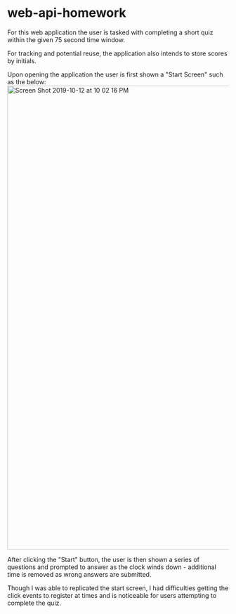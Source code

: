 # web-api-homework

For this web application the user is tasked with completing a short quiz within the given 75 second time window.

For tracking and potential reuse, the application also intends to store scores by initials.

Upon opening the application the user is first shown a "Start Screen" such as the below:
<img width="1058" alt="Screen Shot 2019-10-12 at 10 02 16 PM" src="https://user-images.githubusercontent.com/31483933/66711215-8b283700-ed3c-11e9-82f2-b8efe4d0d32b.png">

After clicking the "Start" button, the user is then shown a series of questions and prompted to answer as the clock winds down - additional time is removed as wrong answers are submitted.

Though I was able to replicated the start screen, I had difficulties getting the click events to register at times and is noticeable for users attempting to complete the quiz.
